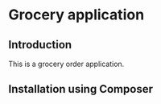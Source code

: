 Grocery application
=======================

Introduction
------------
This is a grocery order application. 

Installation using Composer
---------------------------
